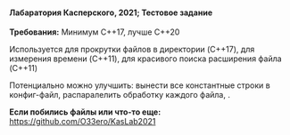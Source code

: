 #### Лабаратория Касперского, 2021; Тестовое задание
**Требования:** Минимум С\+\+17, лучше С\+\+20

Используется <filesystem> для прокрутки файлов в директории (C\+\+17), <chrono> для измерения времени (C\+\+11), <regex> для красивого поиска расширения файла (C\+\+11)

Потенциально можно улучшить: вынести все константные строки в конфиг-файл, распаралелить обработку каждого файла, .

**Если побились файлы или что-то еще:** https://github.com/O33ero/KasLab2021